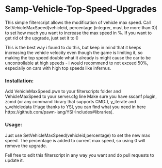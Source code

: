 # Samp-Vehicle-Top-Speed-Upgrades

This simple filterscript allows the modification of vehicle max speed. Call SetVehicleMaxSpeed(vehicleid, percentage (integrer, must be more than 0)) to set how much you want to increase the max speed in %. If you want to get rid of the upgrade, just set it to 0

This is the best way i found to do this, but keep in mind that it keeps increasing the vehicle velocity even though the game is limiting it, so making the top speed double what it already is might cause the car to be uncontrollable at high speeds - i would recommend to not exceed 50%, especially on cars with high top speeds like infernus.

<h3 align="left">Installation:</h3>
Add VehicleMaxSpeed.pwn to your filterscripts folder and VehicleMaxSpeed to your server.cfg line
Make sure you have sscanf plugin, zcmd (or any command library that supports CMD:), y_iterate and y_vehicledata (Huge thanks to YSI, you can find what you need in here https://github.com/pawn-lang/YSI-Includes#libraries). 
<p align="left">

<h3 align="left">Usage:</h3>
Just use SetVehicleMaxSpeed(vehicleid,percentage) to set the new max speed. The percentage is added to current max speed, so using 0 will remove the upgrade.
<p align="left">

Fell free to edit this filterscript in any way you want and do pull requests to update it.
